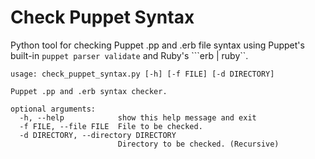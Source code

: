 Check Puppet Syntax
===================

Python tool for checking Puppet .pp and .erb file syntax using Puppet's built-in ```puppet parser validate``` and
Ruby's ```erb | ruby``.

```
usage: check_puppet_syntax.py [-h] [-f FILE] [-d DIRECTORY]

Puppet .pp and .erb syntax checker.

optional arguments:
  -h, --help            show this help message and exit
  -f FILE, --file FILE  File to be checked.
  -d DIRECTORY, --directory DIRECTORY
                        Directory to be checked. (Recursive)
```
